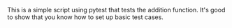 This is a simple script using pytest that tests the addition function. It's good to show that you know how to set up basic test cases.
